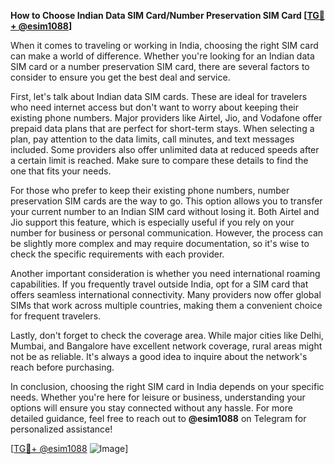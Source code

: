 **How to Choose Indian Data SIM Card/Number Preservation SIM Card [[TG💪+ @esim1088](https://t.me/s/esim1088)]**

When it comes to traveling or working in India, choosing the right SIM card can make a world of difference. Whether you're looking for an Indian data SIM card or a number preservation SIM card, there are several factors to consider to ensure you get the best deal and service.

First, let's talk about Indian data SIM cards. These are ideal for travelers who need internet access but don't want to worry about keeping their existing phone numbers. Major providers like Airtel, Jio, and Vodafone offer prepaid data plans that are perfect for short-term stays. When selecting a plan, pay attention to the data limits, call minutes, and text messages included. Some providers also offer unlimited data at reduced speeds after a certain limit is reached. Make sure to compare these details to find the one that fits your needs.

For those who prefer to keep their existing phone numbers, number preservation SIM cards are the way to go. This option allows you to transfer your current number to an Indian SIM card without losing it. Both Airtel and Jio support this feature, which is especially useful if you rely on your number for business or personal communication. However, the process can be slightly more complex and may require documentation, so it's wise to check the specific requirements with each provider.

Another important consideration is whether you need international roaming capabilities. If you frequently travel outside India, opt for a SIM card that offers seamless international connectivity. Many providers now offer global SIMs that work across multiple countries, making them a convenient choice for frequent travelers.

Lastly, don't forget to check the coverage area. While major cities like Delhi, Mumbai, and Bangalore have excellent network coverage, rural areas might not be as reliable. It's always a good idea to inquire about the network's reach before purchasing.

In conclusion, choosing the right SIM card in India depends on your specific needs. Whether you're here for leisure or business, understanding your options will ensure you stay connected without any hassle. For more detailed guidance, feel free to reach out to **@esim1088** on Telegram for personalized assistance!

[[TG💪+ @esim1088](https://t.me/s/esim1088) ![Image](https://i.postimg.cc/Y0z9fWf4/image.png)]